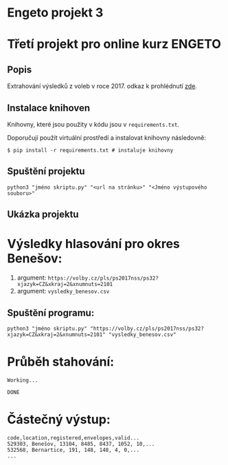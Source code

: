 # Engeto projekt 3

# Třetí projekt pro online kurz ENGETO

## Popis

Extrahování výsledků z voleb v roce 2017. odkaz k prohlédnutí [zde](https://volby.cz/pls/ps2017nss/ps?xjazyk=CZ).

## Instalace knihoven

Knihovny, které jsou použity v kódu jsou v `requirements.txt`.

Doporučují použít virtuální prostředí a instalovat knihovny následovně:

`$ pip install -r requirements.txt # instaluje knihovny`

## Spuštění projektu

`python3 "jméno skriptu.py" "<url na stránku>" "<Jméno výstupového souboru>"`

## Ukázka projektu

# Výsledky hlasování pro okres Benešov:

1. argument: `https://volby.cz/pls/ps2017nss/ps32?xjazyk=CZ&xkraj=2&xnumnuts=2101`
2. argument: `vysledky_benesov.csv`

## Spuštění programu:

`python3 "jméno skriptu.py" "https://volby.cz/pls/ps2017nss/ps32?xjazyk=CZ&xkraj=2&xnumnuts=2101" "vysledky_benesov.csv"`

# Průběh stahování:

```
Working...  

DONE
```

# Částečný výstup:

```
code,location,registered,envelopes,valid...
529303, Benešov, 13104, 8485, 8437, 1052, 10,...
532568, Bernartice, 191, 148, 148, 4, 0,...
...
```

